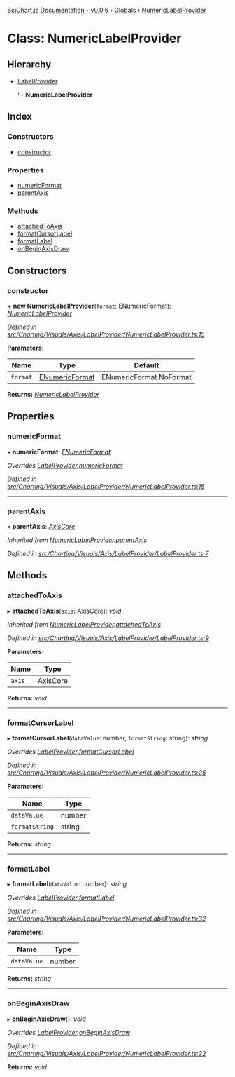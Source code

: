 [SciChart.js Documentation - v0.0.6](../README.md) › [Globals](../globals.md) › [NumericLabelProvider](numericlabelprovider.md)

# Class: NumericLabelProvider

## Hierarchy

* [LabelProvider](labelprovider.md)

  ↳ **NumericLabelProvider**

## Index

### Constructors

* [constructor](numericlabelprovider.md#constructor)

### Properties

* [numericFormat](numericlabelprovider.md#numericformat)
* [parentAxis](numericlabelprovider.md#parentaxis)

### Methods

* [attachedToAxis](numericlabelprovider.md#attachedtoaxis)
* [formatCursorLabel](numericlabelprovider.md#formatcursorlabel)
* [formatLabel](numericlabelprovider.md#formatlabel)
* [onBeginAxisDraw](numericlabelprovider.md#onbeginaxisdraw)

## Constructors

###  constructor

\+ **new NumericLabelProvider**(`format`: [ENumericFormat](../enums/enumericformat.md)): *[NumericLabelProvider](numericlabelprovider.md)*

*Defined in [src/Charting/Visuals/Axis/LabelProvider/NumericLabelProvider.ts:15](https://github.com/ABTSoftware/SciChart.Dev/blob/ff9f38d289/Web/src/SciChart/src/Charting/Visuals/Axis/LabelProvider/NumericLabelProvider.ts#L15)*

**Parameters:**

Name | Type | Default |
------ | ------ | ------ |
`format` | [ENumericFormat](../enums/enumericformat.md) | ENumericFormat.NoFormat |

**Returns:** *[NumericLabelProvider](numericlabelprovider.md)*

## Properties

###  numericFormat

• **numericFormat**: *[ENumericFormat](../enums/enumericformat.md)*

*Overrides [LabelProvider](labelprovider.md).[numericFormat](labelprovider.md#abstract-numericformat)*

*Defined in [src/Charting/Visuals/Axis/LabelProvider/NumericLabelProvider.ts:15](https://github.com/ABTSoftware/SciChart.Dev/blob/ff9f38d289/Web/src/SciChart/src/Charting/Visuals/Axis/LabelProvider/NumericLabelProvider.ts#L15)*

___

###  parentAxis

• **parentAxis**: *[AxisCore](axiscore.md)*

*Inherited from [NumericLabelProvider](numericlabelprovider.md).[parentAxis](numericlabelprovider.md#parentaxis)*

*Defined in [src/Charting/Visuals/Axis/LabelProvider/LabelProvider.ts:7](https://github.com/ABTSoftware/SciChart.Dev/blob/ff9f38d289/Web/src/SciChart/src/Charting/Visuals/Axis/LabelProvider/LabelProvider.ts#L7)*

## Methods

###  attachedToAxis

▸ **attachedToAxis**(`axis`: [AxisCore](axiscore.md)): *void*

*Inherited from [NumericLabelProvider](numericlabelprovider.md).[attachedToAxis](numericlabelprovider.md#attachedtoaxis)*

*Defined in [src/Charting/Visuals/Axis/LabelProvider/LabelProvider.ts:9](https://github.com/ABTSoftware/SciChart.Dev/blob/ff9f38d289/Web/src/SciChart/src/Charting/Visuals/Axis/LabelProvider/LabelProvider.ts#L9)*

**Parameters:**

Name | Type |
------ | ------ |
`axis` | [AxisCore](axiscore.md) |

**Returns:** *void*

___

###  formatCursorLabel

▸ **formatCursorLabel**(`dataValue`: number, `formatString`: string): *string*

*Overrides [LabelProvider](labelprovider.md).[formatCursorLabel](labelprovider.md#abstract-formatcursorlabel)*

*Defined in [src/Charting/Visuals/Axis/LabelProvider/NumericLabelProvider.ts:25](https://github.com/ABTSoftware/SciChart.Dev/blob/ff9f38d289/Web/src/SciChart/src/Charting/Visuals/Axis/LabelProvider/NumericLabelProvider.ts#L25)*

**Parameters:**

Name | Type |
------ | ------ |
`dataValue` | number |
`formatString` | string |

**Returns:** *string*

___

###  formatLabel

▸ **formatLabel**(`dataValue`: number): *string*

*Overrides [LabelProvider](labelprovider.md).[formatLabel](labelprovider.md#abstract-formatlabel)*

*Defined in [src/Charting/Visuals/Axis/LabelProvider/NumericLabelProvider.ts:32](https://github.com/ABTSoftware/SciChart.Dev/blob/ff9f38d289/Web/src/SciChart/src/Charting/Visuals/Axis/LabelProvider/NumericLabelProvider.ts#L32)*

**Parameters:**

Name | Type |
------ | ------ |
`dataValue` | number |

**Returns:** *string*

___

###  onBeginAxisDraw

▸ **onBeginAxisDraw**(): *void*

*Overrides [LabelProvider](labelprovider.md).[onBeginAxisDraw](labelprovider.md#abstract-onbeginaxisdraw)*

*Defined in [src/Charting/Visuals/Axis/LabelProvider/NumericLabelProvider.ts:22](https://github.com/ABTSoftware/SciChart.Dev/blob/ff9f38d289/Web/src/SciChart/src/Charting/Visuals/Axis/LabelProvider/NumericLabelProvider.ts#L22)*

**Returns:** *void*
